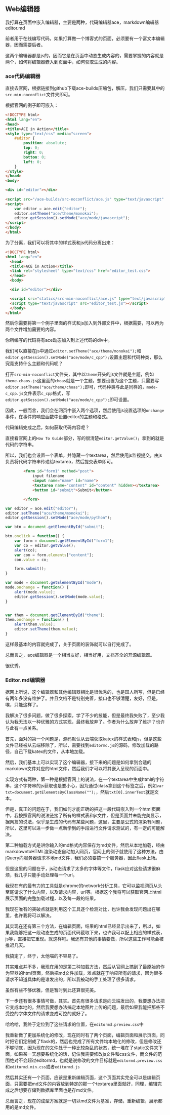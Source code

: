 ## Web编辑器

我打算在页面中嵌入编辑器，主要是两种，代码编辑器ace，markdown编辑器editor.md

前者用于在线编写代码，如果打算做一个博客式的页面，必须要有一个富文本编辑器，因而需要后者。

这两个编辑器都是js的，因而它是在页面中动态生成内容的，需要掌握的内容就是两个，如何将编辑器嵌入到页面中，如何获取生成的内容。



### ace代码编辑器

直接去官网，根据链接到github下载ace-builds压缩包，解压，我们只需要其中的`src-min-noconflict`文件夹即可。

根据官网的例子即可嵌入：

~~~html
<!DOCTYPE html>
<html lang="en">
<head>
<title>ACE in Action</title>
<style type="text/css" media="screen">
    #editor { 
        position: absolute;
        top: 0;
        right: 0;
        bottom: 0;
        left: 0;
    }
</style>
</head>
<body>

<div id="editor"></div>
    
<script src="/ace-builds/src-noconflict/ace.js" type="text/javascript" charset="utf-8"></script>
<script>
    var editor = ace.edit("editor");
    editor.setTheme("ace/theme/monokai");
    editor.getSession().setMode("ace/mode/javascript");
</script>
</body>
</html>
~~~

为了分离，我们可以将其中的样式表和js代码分离出来：

~~~html
<!DOCTYPE html>
<html lang="en">
  <head>
  <title>ACE in Action</title>
  <link rel="stylesheet" type="text/css" href="editor_test.css">
  </head>
  <body>

  <div id="editor"></div>

  <script src="statics/src-min-noconflict/ace.js" type="text/javascript" charset="utf-8">		   </script>
  <script type="text/javascript" src="editor_test.js"></script>
  </body>
</html>
~~~

然后你需要将第一个例子里面的样式和js加入到外部文件中，根据需要，可以再为两个文件增加需要的内容。

你所编写的代码将有ace动态加入到上述代码的div中。

我们可以直接在js中通过`editor.setTheme("ace/theme/monokai");`和`editor.getSession().setMode("ace/mode/c_cpp");`设置主题和代码种类，那么究竟支持什么主题和代码呢？

打开`src-min-noconflict`文件夹，其中以`theme`开头的js文件就是主题，例如`theme-chaos.js`这里面的`choas`就是一个主题，想要设置为这个主题，只需要写`editor.setTheme("ace/theme/choas");`即可，代码种类与此是同样的，`mode-c_cpp.js`文件表示`c_cpp`格式，写`editor.getSession().setMode("ace/mode/c_cpp");`即可设置。

因此，一般而言，我们会在网页中嵌入两个选项，然后使用js设置选项的`onchange`事件，在事件的响应函数中设置editor的主题和格式。

代码编辑完成之后，如何获取代码内容呢？

直接看官网上的`How To Guide`部分，写的很清楚`editor.getValue(); `拿到的就是代码的字符串。

所以，我们也会设置一个表单，并隐藏一个textarea，然后使用js监视提交，由js负责将代码字符串传递给textarea，然后提交表单即可。

~~~html
        <form id="form1" method="post">
            input filename
            <input name="name" id="name">
            <textarea name="content" id="content" hidden></textarea>
            <button id="submit">Submit</button>

        </form>
~~~

~~~javascript
var editor = ace.edit("editor");
editor.setTheme("ace/theme/monokai");
editor.getSession().setMode("ace/mode/python");

var btn = document.getElementById("submit");

btn.onclick = function() {
	var form = document.getElementById("form1");
	var co = editor.getValue();
	alert(co);
	var con = form.elements["content"];
	con.value = co;

	form.submit();
}

var mode = document.getElementById("mode");
mode.onchange = function() {
	alert(mode.value);
	editor.getSession().setMode(mode.value);
}


var them = document.getElementById("theme");
them.onchange = function() {
	alert(them.value);
	editor.setTheme(them.value);
}
~~~

这样最基本的内容就完成了，关于页面的装饰就可以自行完成了。

总而言之，ace编辑器是一个相当友好，相当好用，文档齐全的开源编辑器。

很优秀。



### Editor.md编辑器

据网上所说，这个编辑器和其他编辑器相比是很优秀的，也是国人所写，但是已经有两年多没有维护了。并且文档不是特别完善，接口也不够清楚，友好，但是，唉，只能这样了。



我解决了很多问题，做了很多探索，学了不少的技能，但是最终我失败了，至少我认为我无法以一种优雅的方式实现，最终我放弃了。作者为什么放弃了维护？也许与此有一点关系。



首先，面对的第一个问题是，源码默认从云端获取katex的样式表和js，但是这些文件已经被从云端移除了，所以，需要找到`editormd.js`的源码，修改加载的路径，自己下载katex的文件，从本地加载。

然后，我们基本上可以实现了这个编辑器，接下来的问题是如何拿到合适的markdown文件对应的html文件，然后我们才可以将其嵌入呈现的页面中。

实现方式有两种，第一种是根据官网上的说法，在一个textarea中生成html的字符串，这个字符串的js获取也是要小心，因为通过class拿到这个标签之后，例如`var txt=document.getElementsByClassName("");`，然后`txt[0].innerText`就是文本。

但是，真正的问题在于，我们如何才能正确的把这一段代码嵌入到一个html页面中，我按照官网的说法链接了所有的样式表和js文件，但是页面并未能完美显示，据网友的说法，似乎是生成的代码有某些问题，这里，主要是公式的渲染有问题，所以，这里可以进一步做一点新学到的手段进行文件请求测试的，有一定的可能解决。



第二种加载方式是讲你输入的md格式内容保存为md文件，然后从本地加载，经由markdowntoHTML渲染动态自动加入网页，官网上的例子就使用了这种方法，由jQuery向服务器请求本地md文件，我们必须要搞一个服务器，因此flask上场。

但是这里的问题在于，js动态请求了太多的字体等文件，flask应对这些请求很麻烦，我几乎只能手动处理每一个url。

我现在有的最有力的工具就是chrome的network分析工具，它可以监视网页从头至尾请求了什么内容，以及请求内容，url等。根据这个我将可以获取官网上html展示页面的完整加载过程，以及每一段的结果。

我现在唯有的突破点就是利用这个工具逐个检测对比，也许我会发现问题出在哪里，也许我将可以解决。



其实现在还有第三个方法，在编辑页面，结果的html已经显示出来了，所以，如果我能够把这一段动态生成的页面代码截取下来，也许我可以配上相应的样式表，js等，直接把它重现。就这样吧。我还有其他的事情要做，所以这些工作可能会被推迟几天。



我搞定了，终于，太他喵的不容易了。

其实难点并不多，我现在用的是第二种加载方法，然后从官网上搞到了最原始的作为容器的html页面，然后把md文件加载，难点就在于响应所有的请求，因为很多请求不知道具体的是谁发出的，所以我被动的手工处理了很多请求。

虽然有些不够优雅，但是暂时到此还算很完美。



下一步还有很多事情可做，其实。首先有很多请求是向云端发出的，我要想办法把它变成本地的，然后我要想办法搞定本地图片上传的问题，最后如果我能把那些不受控的字体文件的请求变成可控的就好了。



哈哈哈，我终于定位到了这些请求的位置，在`editormd.preview.css`中



我重新做了更加系统化的修改，现在同时有了两个页面，编辑页面和展示页面，同时把它们定制成了flask的，然后也完成了所有文件均本地化的修改，但是修改还不够彻底，因为现在的文件处于一种比较杂乱的状态，统一堆在了static文件夹下面，如果某一天想要系统化的话，记住我需要修改js文件和css文件，而文件的范围绝对不会超过editormd，也就是说修改的文件目标就是`editormd.preview.css`和`editormd.min.css`或者`editormd.js`

然后其实还有一个页面，应该是重新编辑页面，这个页面其实完全可以是编辑页面，只需要把md文件的内容放到特定的那一个textarea里面就好，同理，编辑完成之后想要存储到数据库里面也是存md文件。

总而言之，现在的成型方案就是一切以md文件为基准，存储，重新编辑，展示都用的是md文件。